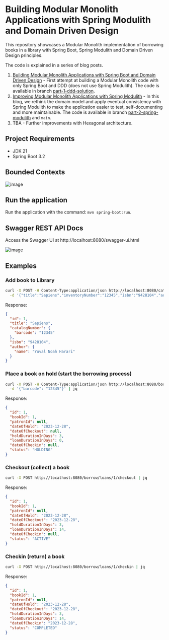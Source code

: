 # Building Modular Monolith Applications with Spring Modulith and Domain Driven Design

This repository showcases a Modular Monolith implementation of borrowing books in a library with 
Spring Boot, Spring Modulith and Domain Driven Design principles.

The code is explained in a series of blog posts.

1. [Building Modular Monolith Applications with Spring Boot and Domain Driven Design](https://itnext.io/building-modular-monolith-applications-with-spring-boot-and-domain-driven-design-d3299b300850?sk=3c3179d82508b50cc490a2a47074804f) - First attempt at building a Modular Monolith code with only Spring Boot and DDD (does not use Spring Modulith). The code is available in branch [part-1-ddd-solution](https://github.com/xsreality/spring-modulith-with-ddd/tree/part-1-ddd-solution).
2. [Improving Modular Monolith Applications with Spring Modulith](https://itnext.io/improving-modular-monolith-applications-with-spring-modulith-edecc787f63c?sk=051ea353e17154843886705fb90ed64a) - In this blog, we rethink the domain model and apply eventual consistency with Spring Modulith to make the application easier to test, self-documenting and more maintainable. The code is available in branch [part-2-spring-modulith](https://github.com/xsreality/spring-modulith-with-ddd/tree/part-2-spring-modulith) and `main`.
3. TBA - Further improvements with Hexagonal architecture.

## Project Requirements

* JDK 21
* Spring Boot 3.2

## Bounded Contexts

![image](https://github.com/xsreality/spring-modulith-with-ddd/assets/4991449/2f8947e9-2630-411a-a14b-099f4bcfed89)

## Run the application

Run the application with the command: `mvn spring-boot:run`.

## Swagger REST API Docs
Access the Swagger UI at http://localhost:8080/swagger-ui.html

![image](https://github.com/xsreality/spring-modulith-with-ddd/assets/4991449/c1cfedf5-97cd-4c22-948c-a6ba999ae4f4)

## Examples

### Add book to Library
```bash
curl -X POST -H Content-Type:application/json http://localhost:8080/catalog/books \
  -d '{"title":"Sapiens","inventoryNumber":"12345","isbn":"9428104","author":"Yuval Noah Harari"}' | jq
```

Response:
```json
{
  "id": 1,
  "title": "Sapiens",
  "catalogNumber": {
    "barcode": "12345"
  },
  "isbn": "9428104",
  "author": {
    "name": "Yuval Noah Harari"
  }
}
```

### Place a book on hold (start the borrowing process)

```bash
curl -X POST -H Content-Type:application/json http://localhost:8080/borrow/loans \
  -d '{"barcode": "12345"}' | jq
```

Response:
```json
{
  "id": 1,
  "bookId": 1,
  "patronId": null,
  "dateOfHold": "2023-12-28",
  "dateOfCheckout": null,
  "holdDurationInDays": 3,
  "loanDurationInDays": 0,
  "dateOfCheckin": null,
  "status": "HOLDING"
}
```


### Checkout (collect) a book

```bash
curl -X POST http://localhost:8080/borrow/loans/1/checkout | jq
```

Response:
```json
{
  "id": 1,
  "bookId": 1,
  "patronId": null,
  "dateOfHold": "2023-12-28",
  "dateOfCheckout": "2023-12-28",
  "holdDurationInDays": 3,
  "loanDurationInDays": 14,
  "dateOfCheckin": null,
  "status": "ACTIVE"
}
```

### Checkin (return) a book

```bash
curl -X POST http://localhost:8080/borrow/loans/1/checkin | jq
```

Response:
```json
{
  "id": 1,
  "bookId": 1,
  "patronId": null,
  "dateOfHold": "2023-12-28",
  "dateOfCheckout": "2023-12-28",
  "holdDurationInDays": 3,
  "loanDurationInDays": 14,
  "dateOfCheckin": "2023-12-28",
  "status": "COMPLETED"
}
```
